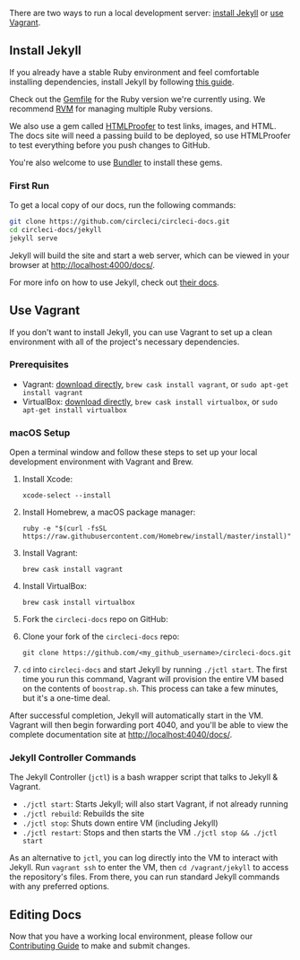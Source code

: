 There are two ways to run a local development server: [install Jekyll](#install-jekyll) or [use Vagrant](#use-vagrant).

## Install Jekyll

If you already have a stable Ruby environment and feel comfortable installing dependencies, install Jekyll by following [this guide](https://jekyllrb.com/docs/installation/).

Check out the [Gemfile](Gemfile) for the Ruby version we're currently using. We recommend [RVM](https://rvm.io/) for managing multiple Ruby versions.

We also use a gem called [HTMLProofer](https://github.com/gjtorikian/html-proofer) to test links, images, and HTML. The docs site will need a passing build to be deployed, so use HTMLProofer to test everything before you push changes to GitHub.

You're also welcome to use [Bundler](http://bundler.io/) to install these gems.

### First Run
To get a local copy of our docs, run the following commands:

```bash
git clone https://github.com/circleci/circleci-docs.git
cd circleci-docs/jekyll
jekyll serve
```

Jekyll will build the site and start a web server, which can be viewed in your browser at <http://localhost:4000/docs/>.

For more info on how to use Jekyll, check out [their docs](https://jekyllrb.com/docs/usage/).

## Use Vagrant

If you don't want to install Jekyll, you can use Vagrant to set up a clean environment with all of the project's necessary dependencies.

### Prerequisites
- Vagrant: [download directly](https://www.vagrantup.com/downloads.html), `brew cask install vagrant`, or `sudo apt-get install vagrant`
- VirtualBox: [download directly](https://www.virtualbox.org/wiki/Downloads), `brew cask install virtualbox`, or `sudo apt-get install virtualbox`

### macOS Setup

Open a terminal window and follow these steps to set up your local development environment with Vagrant and Brew.

1. Install Xcode:

    `xcode-select --install`

2. Install Homebrew, a macOS package manager:

    `ruby -e "$(curl -fsSL https://raw.githubusercontent.com/Homebrew/install/master/install)"`

3. Install Vagrant:

    `brew cask install vagrant`

4. Install VirtualBox:

    `brew cask install virtualbox`

5. Fork the `circleci-docs` repo on GitHub:

6. Clone your fork of the `circleci-docs` repo:

    `git clone https://github.com/<my_github_username>/circleci-docs.git`

7. `cd` into `circleci-docs` and start Jekyll by running `./jctl start`. The first time you run this command, Vagrant will provision the entire VM based on the contents of `boostrap.sh`. This process can take a few minutes, but it's a one-time deal.

After successful completion, Jekyll will automatically start in the VM. Vagrant will then begin forwarding port 4040, and you'll be able to view the complete documentation site at <http://localhost:4040/docs/>.

### Jekyll Controller Commands

The Jekyll Controller (`jctl`) is a bash wrapper script that talks to Jekyll & Vagrant.

- `./jctl start`: Starts Jekyll; will also start Vagrant, if not already running
- `./jctl rebuild`: Rebuilds the site
- `./jctl stop`: Shuts down entire VM (including Jekyll)
- `./jctl restart`: Stops and then starts the VM `./jctl stop && ./jctl start`

As an alternative to `jctl`, you can log directly into the VM to interact with Jekyll. Run `vagrant ssh` to enter the VM, then `cd /vagrant/jekyll` to access the repository's files. From there, you can run standard Jekyll commands with any preferred options.

## Editing Docs

Now that you have a working local environment, please follow our [Contributing Guide](CONTRIBUTING.md) to make and submit changes.
